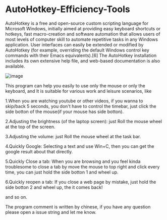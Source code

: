 # AutoHotkey-Efficiency-Tools
AutoHotkey is a free and open-source custom scripting language for Microsoft Windows, initially aimed at providing easy keyboard shortcuts or hotkeys, fast macro-creation and software automation that allows users of most levels of computer skill to automate repetitive tasks in any Windows application. User interfaces can easily be extended or modified by AutoHotkey (for example, overriding the default Windows control key commands with their Emacs equivalents).[6] The AutoHotkey installation includes its own extensive help file, and web-based documentation is also available.

![image](https://user-images.githubusercontent.com/88764955/167347921-d6fac774-56f5-408d-abf9-092cd28d31b7.png)

This program can help you easily to use only the mouse or only the keyboard, and It is suitable for various work and leisure scenarios, like 

1.When you are watching youtube or other videos, if you wanna to skip/back 5 seconds, you don't have to control the timebar, just click the side botton of the mouse(if your mouse has side botton).

2.Adjusting the brightness (of the laptop screen): just Roll the mouse wheel at the top of the screen.

3.Adjusting the volume: just Roll the mouse wheel at the task bar.

4.Quickly Google: Selecting a text and use Win+C, then you can get the google result about that directly.

5.Quickly Close a tab: When you are browsing and you feel kinda troublesome to close a tab by move the mouse to top right and click every time, you can just hold the side botton 1 and wheel up.

6.Quickly reopen a tab: If you close a web page by mistake, just hold the side botton 2 and wheel up, the it comes back!

and so on.

The program comment is written by chinese, if you have any question please open a issue string and let me know.

